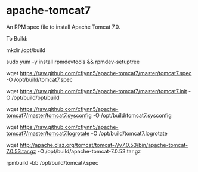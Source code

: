 apache-tomcat7
==============

An RPM spec file to install Apache Tomcat 7.0.

To Build:

mkdir /opt/build

sudo yum -y install rpmdevtools && rpmdev-setuptree

wget https://raw.github.com/cflynn5/apache-tomcat7/master/tomcat7.spec -O /opt/build/tomcat7.spec

wget https://raw.github.com/cflynn5/apache-tomcat7/master/tomcat7.init -O /opt/build/opt/build

wget https://raw.github.com/cflynn5/apache-tomcat7/master/tomcat7.sysconfig -O /opt/build/tomcat7.sysconfig

wget https://raw.github.com/cflynn5/apache-tomcat7/master/tomcat7.logrotate -O /opt/build/tomcat7.logrotate

wget http://apache.claz.org/tomcat/tomcat-7/v7.0.53/bin/apache-tomcat-7.0.53.tar.gz -O /opt/build/apache-tomcat-7.0.53.tar.gz

rpmbuild -bb /opt/build/tomcat7.spec
